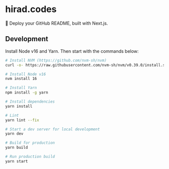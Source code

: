 # hirad.codes
🚀 Deploy your GitHub README, built with Next.js.

## Development
Install Node v16 and Yarn. Then start with the commands below:

```bash
# Install NVM (https://github.com/nvm-sh/nvm)
curl -o- https://raw.githubusercontent.com/nvm-sh/nvm/v0.39.0/install.sh | bash

# Install Node v16
nvm install 16

# Install Yarn
npm install -g yarn

# Install dependencies
yarn install

# Lint
yarn lint --fix

# Start a dev server for local development
yarn dev

# Build for production
yarn build

# Run production build
yarn start
```
